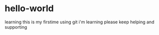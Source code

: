 # hello-world
learning
this is my firstime using git i'm learning please keep helping and supporting
